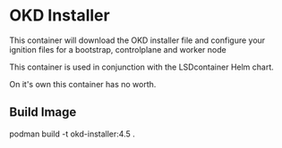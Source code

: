 # OKD Installer

This container will download the OKD installer file and configure your ignition files for a bootstrap, controlplane and worker node

This container is used in conjunction with the LSDcontainer Helm chart.

On it's own this container has no worth.

## Build Image

podman build -t okd-installer:4.5 .
